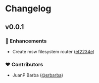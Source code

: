 # Changelog


## v0.0.1


### 🚀 Enhancements

- Create msw filesystem router ([ef2234e](https://github.com/srbarba/msw-fs-router/commit/ef2234e))

### ❤️ Contributors

- JuanP Barba ([@srbarba](http://github.com/srbarba))

